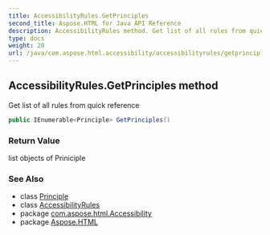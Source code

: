 ```yaml
---
title: AccessibilityRules.GetPrinciples
second_title: Aspose.HTML for Java API Reference
description: AccessibilityRules method. Get list of all rules from quick reference
type: docs
weight: 20
url: /java/com.aspose.html.accessibility/accessibilityrules/getprinciples/
---
```

## AccessibilityRules.GetPrinciples method

Get list of all rules from quick reference

```java
public IEnumerable<Principle> GetPrinciples()
```

### Return Value

list objects of Priniciple

### See Also

* class [Principle](../../principle/)
* class [AccessibilityRules](../)
* package [com.aspose.html.Accessibility](../../../com.aspose.html.accessibility/)
* package [Aspose.HTML](../../../)
